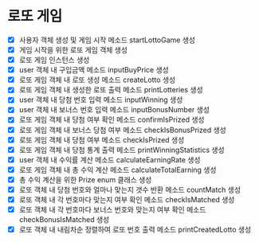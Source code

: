 # 로또 게임

- [X] 사용자 객체 생성 및 게임 시작 메소드 startLottoGame 생성
- [X] 게임 시작을 위한 로또 게임 객체 생성
- [X] 로또 게임 인스턴스 생성
- [X] user 객체 내 구입금액 메소드 inputBuyPrice 생성
- [X] 로또 게임 객체 내 로또 생성 메소드 createLotto 생성
- [X] 로또 게임 객체 내 생성한 로또 출력 메소드 printLotteries 생성
- [X] user 객체 내 당첨 번호 입력 메소드 inputWinning 생성
- [X] user 객체 내 보너스 번호 입력 메소드 inputBonusNumber 생성
- [X] 로또 게임 객체 내 당첨 여부 확인 메소드 confirmIsPrized 생성
- [X] 로또 게임 객체 내 보너스 당첨 여부 메소드 checkIsBonusPrized 생성
- [X] 로또 게임 객체 내 당첨 여부 메소드 checkIsPrized 생성
- [X] 로또 게임 객체 내 당첨 통계 출력 메소드 printWinningStatistics 생성
- [X] user 객체 내 수익률 계산 메소드 calculateEarningRate 생성
- [X] 로또 게임 객체 내 총 수익 계산 메소드 calculateTotalEarning 생성
- [X] 총 수익 계산을 위한 Prize enum 클래스 생성
- [X] 로또 객체 내 당첨 번호와 얼마나 맞는지 갯수 반환 메소드 countMatch 생성
- [X] 로또 객체 내 각 번호마다 맞는지 여부 확인 메소드 checkIsMatched 생성
- [X] 로또 객체 내 각 번호마다 보너스 번호와 맞는지 여부 확인 메소드 checkBonusIsMatched 생성
- [X] 로또 객체 내 내림차순 정렬하여 로또 번호 출력 메소드 printCreatedLotto 생성
